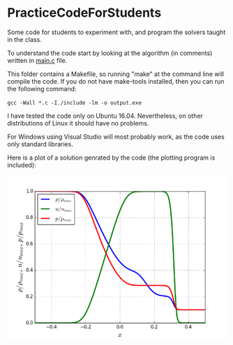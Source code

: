 # PracticeCodeForStudents
Some code for students to experiment with, and program the solvers taught in the class.

To understand the code start by looking at the algorithm (in comments) written in [main.c](https://github.com/heySourabh/PracticeCodeForStudents/blob/master/src/main.c)  file.

This folder contains a Makefile, so running "make" at the command line will compile the code. If you do not have make-tools installed, then you can run the following command:

`gcc -Wall *.c -I./include -lm -o output.exe`

I have tested the code only on Ubuntu 16.04.
Nevertheless, on other distributions of Linux it should have no problems.

For Windows using Visual Studio will most probably work, as the code uses only standard libraries.

Here is a plot of a solution genrated by the code (the plotting program is included):

![Plot](https://github.com/heySourabh/PracticeCodeForStudents/blob/master/property_distribution_plots.png?raw=true)

